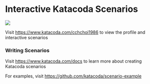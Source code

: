 # Interactive Katacoda Scenarios

[![](http://shields.katacoda.com/katacoda/cchchoi1986/count.svg)](https://www.katacoda.com/cchchoi1986 "Get your profile on Katacoda.com")

Visit https://www.katacoda.com/cchchoi1986 to view the profile and interactive scenarios

### Writing Scenarios
Visit https://www.katacoda.com/docs to learn more about creating Katacoda scenarios

For examples, visit https://github.com/katacoda/scenario-example
